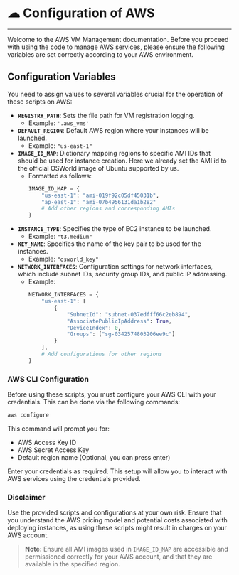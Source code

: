 # ☁ Configuration of AWS

---

Welcome to the AWS VM Management documentation. Before you proceed with using the code to manage AWS services, please ensure the following variables are set correctly according to your AWS environment.

## Configuration Variables
You need to assign values to several variables crucial for the operation of these scripts on AWS:

- **`REGISTRY_PATH`**: Sets the file path for VM registration logging.
  - Example: `'.aws_vms'`
- **`DEFAULT_REGION`**: Default AWS region where your instances will be launched.
  - Example: `"us-east-1"`
- **`IMAGE_ID_MAP`**: Dictionary mapping regions to specific AMI IDs that should be used for instance creation. Here we already set the AMI id to the official OSWorld image of Ubuntu supported by us.
  - Formatted as follows:
    ```python
    IMAGE_ID_MAP = {
        "us-east-1": "ami-019f92c05df45031b",
        "ap-east-1": "ami-07b4956131da1b282"
        # Add other regions and corresponding AMIs
    }
    ```
- **`INSTANCE_TYPE`**: Specifies the type of EC2 instance to be launched.
  - Example: `"t3.medium"`
- **`KEY_NAME`**: Specifies the name of the key pair to be used for the instances.
  - Example: `"osworld_key"`
- **`NETWORK_INTERFACES`**: Configuration settings for network interfaces, which include subnet IDs, security group IDs, and public IP addressing.
  - Example:
    ```python
    NETWORK_INTERFACES = {
        "us-east-1": [
            {
                "SubnetId": "subnet-037edfff66c2eb894",
                "AssociatePublicIpAddress": True,
                "DeviceIndex": 0,
                "Groups": ["sg-0342574803206ee9c"]
            }
        ],
        # Add configurations for other regions
    }
    ```


### AWS CLI Configuration
Before using these scripts, you must configure your AWS CLI with your credentials. This can be done via the following commands:

```bash
aws configure
```
This command will prompt you for:
- AWS Access Key ID
- AWS Secret Access Key
- Default region name (Optional, you can press enter)

Enter your credentials as required. This setup will allow you to interact with AWS services using the credentials provided.

### Disclaimer
Use the provided scripts and configurations at your own risk. Ensure that you understand the AWS pricing model and potential costs associated with deploying instances, as using these scripts might result in charges on your AWS account.

> **Note:**  Ensure all AMI images used in `IMAGE_ID_MAP` are accessible and permissioned correctly for your AWS account, and that they are available in the specified region.
